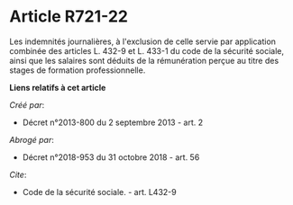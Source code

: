 # Article R721-22

Les indemnités journalières, à l'exclusion de celle servie par application combinée des articles L. 432-9 et L. 433-1 du code
de la sécurité sociale, ainsi que les salaires sont déduits de la rémunération perçue au titre des stages de formation
professionnelle.

**Liens relatifs à cet article**

_Créé par_:

  - Décret n°2013-800 du 2 septembre 2013 - art. 2

_Abrogé par_:

  - Décret n°2018-953 du 31 octobre 2018 - art. 56

_Cite_:

  - Code de la sécurité sociale. - art. L432-9
